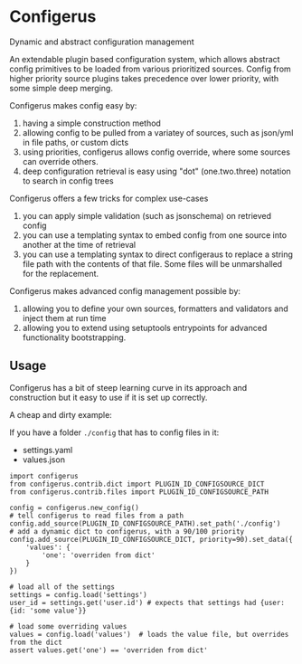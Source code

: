 # Configerus

Dynamic and abstract configuration management

An extendable plugin based configuration system, which allows abstract config
primitives to be loaded from various prioritized sources.  Config from higher
priority source plugins takes precedence over lower priority, with some simple
deep merging.

Configerus makes config easy by:

1. having a simple construction method
2. allowing config to be pulled from a variatey of sources, such as json/yml in
   file paths, or custom dicts
3. using priorities, configerus allows config override, where some sources can
   override others.
4. deep configuration retrieval is easy using "dot" (one.two.three) notation to
   search in config trees

Configerus offers a few tricks for complex use-cases

1. you can apply simple validation (such as jsonschema) on retrieved config
2. you can use a templating syntax to embed config from one source into another
   at the time of retrieval
3. you can use a templating syntax to direct configeraus to replace a string
   file path with the contents of that file. Some files will be unmarshalled
   for the replacement.

Configerus makes advanced config management possible by:

1. allowing you to define your own sources, formatters and validators and inject
   them at run time
2. allowing you to extend using setuptools entrypoints for advanced functionality
   bootstrapping.

## Usage

Configerus has a bit of steep learning curve in its approach and construction
but it easy to use if it is set up correctly.

A cheap and dirty example:

If you have a folder `./config` that has to config files in it:
- settings.yaml
- values.json
```
import configerus
from configerus.contrib.dict import PLUGIN_ID_CONFIGSOURCE_DICT
from configerus.contrib.files import PLUGIN_ID_CONFIGSOURCE_PATH

config = configerus.new_config()
# tell configerus to read files from a path
config.add_source(PLUGIN_ID_CONFIGSOURCE_PATH).set_path('./config')
# add a dynamic dict to configerus, with a 90/100 priority
config.add_source(PLUGIN_ID_CONFIGSOURCE_DICT, priority=90).set_data({
    'values': {
        'one': 'overriden from dict'
    }
})

# load all of the settings
settings = config.load('settings')
user_id = settings.get('user.id') # expects that settings had {user: {id: 'some value'}}

# load some overriding values
values = config.load('values')  # loads the value file, but overrides from the dict
assert values.get('one') == 'overriden from dict'
```
